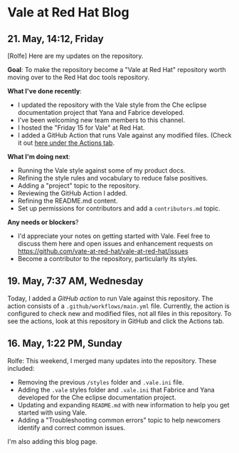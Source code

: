 # Vale at Red Hat Blog
<!-- vale off -->
## 21. May, 14:12, Friday

[Rolfe] Here are my updates on the repository.

**Goal**: To make the repository become a "Vale at Red Hat" repository worth moving over to the Red Hat doc tools repository.

**What I've done recently**:
- I updated the repository with the Vale style from the Che eclipse documentation project that Yana and Fabrice developed.
- I've been welcoming new team members to this channel.
- I hosted the "Friday 15 for Vale" at Red Hat.
- I added a GitHub Action that runs Vale against any modified files. (Check it out [here under the Actions tab](https://github.com/vate-at-red-hat/vale-at-red-hat/actions).

**What I'm doing next**:
- Running the  Vale style against some of my product docs.
- Refining the style rules and vocabulary to reduce false positives.
- Adding a "project"  topic to the repository.
- Reviewing the GitHub Action I added.
- Refining the README.md content.
- Set up permissions for contributors and add a `contributors.md` topic.

**Any needs or blockers**?
- I'd appreciate your notes on getting started with Vale. Feel free to discuss them here and open issues and enhancement requests on https://github.com/vate-at-red-hat/vale-at-red-hat/issues
- Become a contributor to the repository, particularly its styles.

## 19. May, 7:37 AM, Wednesday

Today, I added a _GitHub action_ to run Vale against this repository. The action consists of a `.github/workflows/main.yml` file. Currently, the action is configured to check new and modified files, not all files in this repository. To see the actions, look at this repository in GitHub and click the Actions tab.


## 16. May, 1:22 PM, Sunday

Rolfe: This weekend, I merged many updates into the repository. These included:
- Removing the previous `/styles` folder and `.vale.ini` file.
- Adding the `.vale` styles folder and `.vale.ini` that Fabrice and Yana developed for the Che eclipse documentation project.
- Updating and expanding `README.md` with new information to help you get started with using Vale.
- Adding a "Troubleshooting common errors" topic to help newcomers identify and correct common issues.

I'm also adding this blog page.
